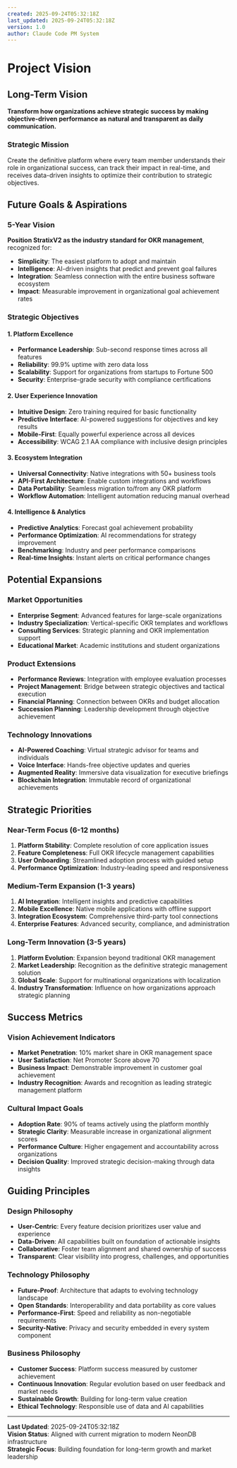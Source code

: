```yaml
---
created: 2025-09-24T05:32:18Z
last_updated: 2025-09-24T05:32:18Z
version: 1.0
author: Claude Code PM System
---
```


# Project Vision

## Long-Term Vision

**Transform how organizations achieve strategic success by making objective-driven performance as natural and transparent as daily communication.**

### Strategic Mission
Create the definitive platform where every team member understands their role in organizational success, can track their impact in real-time, and receives data-driven insights to optimize their contribution to strategic objectives.

## Future Goals & Aspirations

### 5-Year Vision
**Position StratixV2 as the industry standard for OKR management**, recognized for:
- **Simplicity**: The easiest platform to adopt and maintain
- **Intelligence**: AI-driven insights that predict and prevent goal failures
- **Integration**: Seamless connection with the entire business software ecosystem
- **Impact**: Measurable improvement in organizational goal achievement rates

### Strategic Objectives

#### 1. Platform Excellence
- **Performance Leadership**: Sub-second response times across all features
- **Reliability**: 99.9% uptime with zero data loss
- **Scalability**: Support for organizations from startups to Fortune 500
- **Security**: Enterprise-grade security with compliance certifications

#### 2. User Experience Innovation
- **Intuitive Design**: Zero training required for basic functionality
- **Predictive Interface**: AI-powered suggestions for objectives and key results
- **Mobile-First**: Equally powerful experience across all devices
- **Accessibility**: WCAG 2.1 AA compliance with inclusive design principles

#### 3. Ecosystem Integration
- **Universal Connectivity**: Native integrations with 50+ business tools
- **API-First Architecture**: Enable custom integrations and workflows
- **Data Portability**: Seamless migration to/from any OKR platform
- **Workflow Automation**: Intelligent automation reducing manual overhead

#### 4. Intelligence & Analytics
- **Predictive Analytics**: Forecast goal achievement probability
- **Performance Optimization**: AI recommendations for strategy improvement
- **Benchmarking**: Industry and peer performance comparisons
- **Real-time Insights**: Instant alerts on critical performance changes

## Potential Expansions

### Market Opportunities
- **Enterprise Segment**: Advanced features for large-scale organizations
- **Industry Specialization**: Vertical-specific OKR templates and workflows
- **Consulting Services**: Strategic planning and OKR implementation support
- **Educational Market**: Academic institutions and student organizations

### Product Extensions
- **Performance Reviews**: Integration with employee evaluation processes
- **Project Management**: Bridge between strategic objectives and tactical execution
- **Financial Planning**: Connection between OKRs and budget allocation
- **Succession Planning**: Leadership development through objective achievement

### Technology Innovations
- **AI-Powered Coaching**: Virtual strategic advisor for teams and individuals
- **Voice Interface**: Hands-free objective updates and queries
- **Augmented Reality**: Immersive data visualization for executive briefings
- **Blockchain Integration**: Immutable record of organizational achievements

## Strategic Priorities

### Near-Term Focus (6-12 months)
1. **Platform Stability**: Complete resolution of core application issues
2. **Feature Completeness**: Full OKR lifecycle management capabilities
3. **User Onboarding**: Streamlined adoption process with guided setup
4. **Performance Optimization**: Industry-leading speed and responsiveness

### Medium-Term Expansion (1-3 years)
1. **AI Integration**: Intelligent insights and predictive capabilities
2. **Mobile Excellence**: Native mobile applications with offline support
3. **Integration Ecosystem**: Comprehensive third-party tool connections
4. **Enterprise Features**: Advanced security, compliance, and administration

### Long-Term Innovation (3-5 years)
1. **Platform Evolution**: Expansion beyond traditional OKR management
2. **Market Leadership**: Recognition as the definitive strategic management solution
3. **Global Scale**: Support for multinational organizations with localization
4. **Industry Transformation**: Influence on how organizations approach strategic planning

## Success Metrics

### Vision Achievement Indicators
- **Market Penetration**: 10% market share in OKR management space
- **User Satisfaction**: Net Promoter Score above 70
- **Business Impact**: Demonstrable improvement in customer goal achievement
- **Industry Recognition**: Awards and recognition as leading strategic management platform

### Cultural Impact Goals
- **Adoption Rate**: 90% of teams actively using the platform monthly
- **Strategic Clarity**: Measurable increase in organizational alignment scores
- **Performance Culture**: Higher engagement and accountability across organizations
- **Decision Quality**: Improved strategic decision-making through data insights

## Guiding Principles

### Design Philosophy
- **User-Centric**: Every feature decision prioritizes user value and experience
- **Data-Driven**: All capabilities built on foundation of actionable insights
- **Collaborative**: Foster team alignment and shared ownership of success
- **Transparent**: Clear visibility into progress, challenges, and opportunities

### Technology Philosophy
- **Future-Proof**: Architecture that adapts to evolving technology landscape
- **Open Standards**: Interoperability and data portability as core values
- **Performance-First**: Speed and reliability as non-negotiable requirements
- **Security-Native**: Privacy and security embedded in every system component

### Business Philosophy
- **Customer Success**: Platform success measured by customer achievement
- **Continuous Innovation**: Regular evolution based on user feedback and market needs
- **Sustainable Growth**: Building for long-term value creation
- **Ethical Technology**: Responsible use of data and AI capabilities

---

**Last Updated**: 2025-09-24T05:32:18Z  
**Vision Status**: Aligned with current migration to modern NeonDB infrastructure  
**Strategic Focus**: Building foundation for long-term growth and market leadership